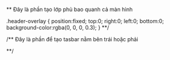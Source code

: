 
** Đây là phần tạo lớp phủ bao quanh cả màn hình 
<div class="header-overlay">         
        </div>

.header-overlay {
    position:fixed;
    top:0;
    right:0;
    left:0;
    bottom:0;
    background-color:rgba(0, 0, 0, 0.3);
}
**/

/** Đây là phần để tạo tasbar nằm bên trái hoặc phải 




**/